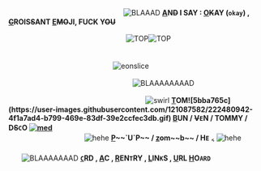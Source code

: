 ㅤㅤㅤㅤㅤㅤㅤ ㅤㅤㅤㅤㅤㅤㅤㅤㅤㅤ
![BLAAAD](https://user-images.githubusercontent.com/121087582/222474701-ab335cbe-dc4f-4fe1-a744-a90f1dbf1763.gif) **[A](https://open.spotify.com/track/0GEmkWcSZgp3ZxZPX0lDJr?si=1b19cf3a0c704a42)N~~D~~ I SAY : [O](https://open.spotify.com/track/0GEmkWcSZgp3ZxZPX0lDJr?si=1b19cf3a0c704a42)~~K~~AY (`okay`) , [~~C~~](https://open.spotify.com/track/0GEmkWcSZgp3ZxZPX0lDJr?si=1b19cf3a0c704a42)ROIS~~S~~ANT [E](https://open.spotify.com/track/0GEmkWcSZgp3ZxZPX0lDJr?si=1b19cf3a0c704a42)~~MO~~JI, FUCK Y~~OU~~**

ㅤㅤㅤㅤㅤㅤㅤㅤㅤㅤㅤㅤㅤㅤㅤㅤㅤㅤ![TOP](https://user-images.githubusercontent.com/121087582/222476528-d49e0644-f215-43ed-8a12-0c4f3a5f2680.png)![TOP](https://user-images.githubusercontent.com/121087582/222476528-d49e0644-f215-43ed-8a12-0c4f3a5f2680.png)
ㅤㅤㅤㅤㅤㅤㅤㅤㅤㅤㅤㅤㅤㅤㅤㅤㅤㅤㅤㅤㅤㅤㅤ

ㅤㅤㅤㅤㅤㅤㅤㅤㅤㅤㅤㅤㅤㅤㅤㅤ![eonslice](https://user-images.githubusercontent.com/121087582/222460947-650ca803-c51a-46e7-9a1b-8ac9f011cf45.png)

ㅤㅤㅤㅤㅤㅤㅤㅤㅤㅤㅤㅤㅤㅤㅤㅤㅤㅤㅤ![BLAAAAAAAAD](https://user-images.githubusercontent.com/121087582/222475691-e80f2a2e-5bb5-4186-887c-7819752dced9.png)


ㅤㅤㅤㅤㅤㅤㅤㅤㅤㅤㅤㅤㅤㅤㅤㅤㅤㅤㅤㅤㅤ![swirl](https://user-images.githubusercontent.com/121087582/222482045-526f1ff4-95fc-4db4-82a8-9c0abc5fd7c5.gif)
**[T](https://pronouny.xyz/u/tom.)OM![5bba765c](https://user-images.githubusercontent.com/121087582/222480942-4f1a7ad4-b799-469e-83df-39e2ccfec3db.gif) [B](https://pronouny.xyz/u/tom.)UN / ~~V~~`E`N / TOMMY / D~~S~~`C`O [![med](https://user-images.githubusercontent.com/121087582/222482520-ab0c2cad-b087-450e-b930-29c7494a2464.gif)](https://pronouny.xyz/u/tom.)** ㅤㅤㅤㅤ
ㅤㅤㅤㅤㅤㅤㅤㅤㅤㅤㅤㅤㅤㅤㅤㅤㅤㅤㅤㅤㅤㅤ
ㅤㅤㅤㅤ ㅤㅤㅤㅤㅤ ㅤㅤㅤㅤㅤ  ㅤㅤ![hehe](https://user-images.githubusercontent.com/121087582/222483673-1ed35d37-59a0-47b2-bdf9-642c6adf7194.gif)
**[P](https://pronouny.xyz/u/tom.)~~`U`P~~ / [z](https://pronouny.xyz/u/tom.)om~~b~~ / H`E`** ៹ ![hehe](https://user-images.githubusercontent.com/121087582/222483673-1ed35d37-59a0-47b2-bdf9-642c6adf7194.gif)ㅤㅤㅤㅤㅤㅤㅤㅤㅤㅤㅤㅤㅤㅤㅤㅤㅤㅤㅤㅤㅤㅤㅤㅤㅤㅤㅤ
ㅤㅤ ㅤㅤ  ㅤ ㅤㅤ ㅤ ㅤㅤㅤㅤㅤㅤㅤ![BLAAAAAAAD](https://user-images.githubusercontent.com/121087582/222487193-06044e82-59c4-4698-b16c-f73e20a0c368.gif) [**`C`**](https://tom.crd.co)**RD , [A](https://at.tumblr.com/eonslice/cumbersome/k6uky49c73ko)C , [R](https://rentry.co/TOMMYlNNlT)EN`T`RY , [L](https://rentry.co/bfbfour)IN`K`S , [U](https://rentry.co/bunhoards)RL [H](https://listography.com/tomsimons)O`ARD`**
